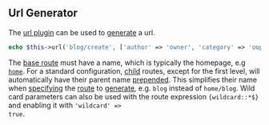 ## Url Generator
The [url plugin](https://github.com/mvc5/mvc5/blob/master/src/Url/Plugin.php) can be used to [generate](https://github.com/mvc5/mvc5/blob/master/src/Url/Route/Generator.php) a url. 

```php
echo $this->url('blog/create', ['author' => 'owner', 'category' => 'oop'], ['canonical' => true]);
```

The [base route](https://github.com/mvc5/mvc5-application/blob/master/config/route.php) must have a name, which is typically the homepage, e.g [<code>home</code>](https://github.com/mvc5/mvc5-application/blob/master/config/route.php#L7). For a standard configuration, [child](https://github.com/mvc5/mvc5-application/blob/master/config/route.php#L18) routes, except for the first level, will automatically have their parent name [prepended](https://github.com/mvc5/mvc5/blob/master/src/Route/Dispatch/Router.php#L94). This simplifies their name when [specifying](https://github.com/mvc5/mvc5-application/blob/master/view/blog/create.phtml#L2) the [route](https://github.com/mvc5/mvc5/blob/master/src/Route/Route.php) to [generate](https://github.com/mvc5/mvc5/blob/master/src/Url/Route/Generator.php#L77), e.g. <code>blog</code> instead of <code>home/blog</code>. Wild card parameters can also be used with the route expression <code>{wildcard::*$}</code> and enabling it with <code>'wildcard' => true</code>.
